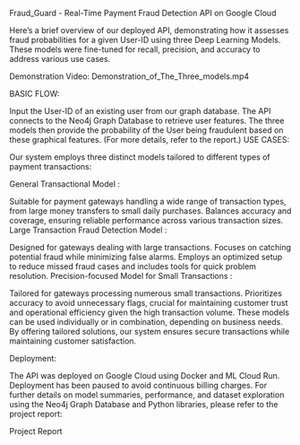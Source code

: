 Fraud_Guard - Real-Time Payment Fraud Detection API on Google Cloud

Here’s a brief overview of our deployed API, demonstrating how it assesses fraud probabilities for a given User-ID using three Deep Learning Models. These models were fine-tuned for recall, precision, and accuracy to address various use cases.

Demonstration Video: Demonstration_of_The_Three_models.mp4

BASIC FLOW:

Input the User-ID of an existing user from our graph database.
The API connects to the Neo4j Graph Database to retrieve user features.
The three models then provide the probability of the User being fraudulent based on these graphical features. (For more details, refer to the report.)
USE CASES:

Our system employs three distinct models tailored to different types of payment transactions:

General Transactional Model :

Suitable for payment gateways handling a wide range of transaction types, from large money transfers to small daily purchases.
Balances accuracy and coverage, ensuring reliable performance across various transaction sizes.
Large Transaction Fraud Detection Model :

Designed for gateways dealing with large transactions.
Focuses on catching potential fraud while minimizing false alarms.
Employs an optimized setup to reduce missed fraud cases and includes tools for quick problem resolution.
Precision-focused Model for Small Transactions :

Tailored for gateways processing numerous small transactions.
Prioritizes accuracy to avoid unnecessary flags, crucial for maintaining customer trust and operational efficiency given the high transaction volume.
These models can be used individually or in combination, depending on business needs. By offering tailored solutions, our system ensures secure transactions while maintaining customer satisfaction.

Deployment:

The API was deployed on Google Cloud using Docker and ML Cloud Run.
Deployment has been paused to avoid continuous billing charges.
For further details on model summaries, performance, and dataset exploration using the Neo4j Graph Database and Python libraries, please refer to the project report:

Project Report